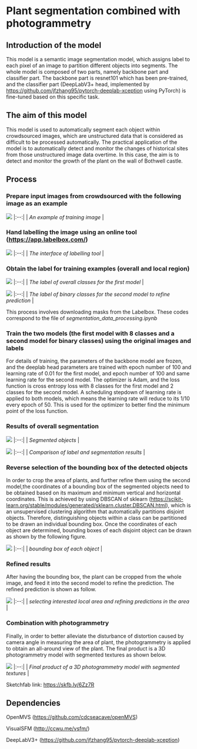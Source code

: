 # Plant segmentation combined with photogrammetry
## Introduction of the model

This model is a semantic image segmentation model, which assigns label to each pixel of an image to partition different objects into segments. The whole model is composed of two parts, namely backbone part and classifier part. The backbone part is resnet101 which has been pre-trained, and the classifier part (DeepLabV3+ head, implemented by https://github.com/jfzhang95/pytorch-deeplab-xception using PyTorch) is fine-tuned based on this specific task. 

## The aim of this model

This model is used to automatically segment each object within crowdsourced images, which are unstructured data that is considered as difficult to be processed automatically. The practical application of the model is to automatically detect and monitor the changes of historical sites from those unstructured image data overtime. In this case, the aim is to detect and monitor the growth of the plant on the wall of Bothwell castle. 

## Process

### Prepare input images from crowdsourced with the following image as an example
![](https://github.com/sdyy6211/Dissertation_Image_segmentation/blob/20210302/gitpic/original_image.jpg)
|:--:| 
| *An example of training image* |


### Hand labelling the image using an online tool (https://app.labelbox.com/)
![](https://github.com/sdyy6211/Dissertation_Image_segmentation/blob/20210302/gitpic/working.PNG)
|:--:| 
| *The interface of labelling tool* |
### Obtain the label for training examples (overall and local region)

![](https://github.com/sdyy6211/Dissertation_Image_segmentation/blob/20210302/gitpic/label.png)
|:--:| 
| *The label of overall classes for the first model* |

![](https://github.com/sdyy6211/Dissertation_Image_segmentation/blob/20210302/gitpic/segmentated_label.png)
|:--:| 
| *The label of binary classes for the second model to refine prediction* |

This process involves downloading masks from the Labelbox. These codes correspond to the file of *segmentation_data_processing.ipynb*

### Train the two models (the first model with 8 classes and a second model for binary classes) using the original images and labels

For details of training, the parameters of the backbone model are frozen, and the deeplab head parameters are trained with epoch number of 100 and learning rate of 0.01 for the first model, and epoch number of 100 and same learning rate for the second model. The optimizer is Adam, and the loss function is cross entropy loss with 8 classes for the first model and 2 classes for the second model. A scheduling stepdown of learning rate is applied to both models, which means the learning rate will reduce to its 1/10 every epoch of 50. This is used for the optimizer to better find the minimum point of the loss function.

### Results of overall segmentation

![](https://github.com/sdyy6211/Dissertation_Image_segmentation/blob/20210302/gitpic/predicted.png)
|:--:| 
| *Segmented objects* |

![](https://github.com/sdyy6211/Dissertation_Image_segmentation/blob/20210302/gitpic/superimpose.png)
|:--:| 
| *Comparison of label and segmentation results* |

### Reverse selection of the bounding box of the detected objects

In order to crop the area of plants, and further refine them using the second model,the coordinates of a bounding box of the segmented objects need to be obtained based on its maximum and minimum vertical and horizontal coordinates. This is achieved by using DBSCAN of sklearn (https://scikit-learn.org/stable/modules/generated/sklearn.cluster.DBSCAN.html), which is an unsupervised clustering algorithm that automatically partitions disjoint objects. Therefore, distinguishing objects within a class can be partitioned to be drawn an individual bounding box. Once the coordinates of each object are determined, bounding boxes of each disjoint object can be drawn as shown by the following figure.

![](https://github.com/sdyy6211/Dissertation_Image_segmentation/blob/20210302/gitpic/fig7_annotations_with_rect.png)
|:--:| 
| *bounding box of each object* |

### Refined results

After having the bounding box, the plant can be cropped from the whole image, and feed it into the second model to refine the prediction. The refined prediction is shown as follow.

![](https://github.com/sdyy6211/Dissertation_Image_segmentation/blob/20210302/gitpic/figure3+.png)
|:--:| 
| *selecting interested local area and refining predictions in the area* |

### Combination with photogrammetry

Finally, in order to better alleviate the disturbance of distortion caused by camera angle in measuring the area of plant, the photogrammetry is applied to obtain an all-around view of the plant. The final product is a 3D photogrammetry model with segmented textures as shown below.

![](https://github.com/sdyy6211/Dissertation_Image_segmentation/blob/20210302/gitpic/figure10.png)
|:--:| 
| *Final product of a 3D photogrammetry model with segmented textures* |

Sketchfab link: https://skfb.ly/6Zz7R

## Dependencies

OpenMVS (https://github.com/cdcseacave/openMVS)

VisualSFM (http://ccwu.me/vsfm/)

DeepLabV3+ (https://github.com/jfzhang95/pytorch-deeplab-xception)
